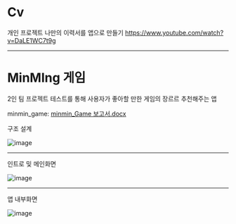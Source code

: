 # Cv
개인 프로젝트
나만의 이력서를 앱으로 만들기
https://www.youtube.com/watch?v=DaLE1WC7t9g

***
# MinMIng 게임
2인 팀 프로젝트
테스트를 통해 사용자가 좋아할 만한 게임의 장르르 추천해주는 앱

minmin_game: [minmin_Game 보고서.docx](https://github.com/minseojo/Android_Studio/files/7109367/minmin_Game.docx)

구조 설계

![image](https://user-images.githubusercontent.com/64322765/132086204-3e524fa8-8fe8-475f-8848-f52d60581269.png)
***

인트로 및 메인화면

![image](https://user-images.githubusercontent.com/64322765/132086177-53545eb9-3609-4916-a7a0-265c2d2c446b.png)
***

앱 내부화면

![image](https://user-images.githubusercontent.com/64322765/132086188-57f644c7-4280-46ea-93e1-3f637960c015.png)
